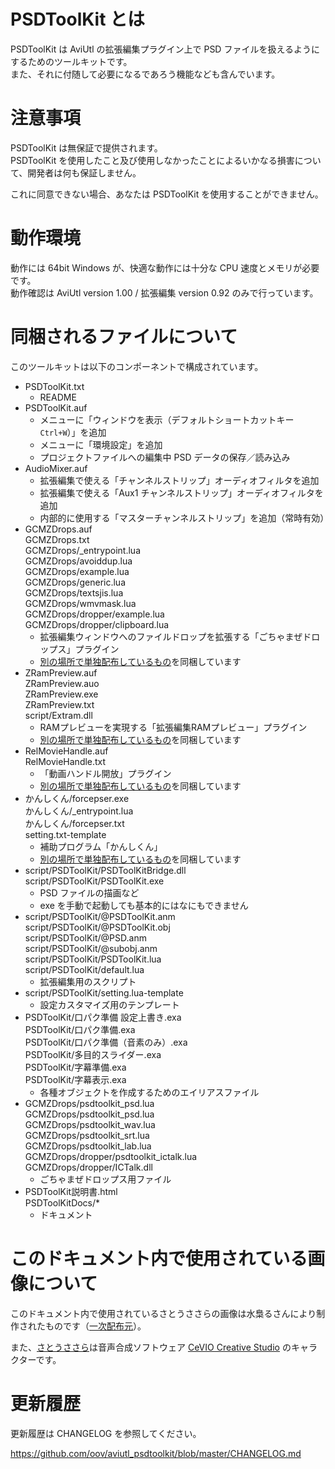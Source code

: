 # PSDToolKit とは

PSDToolKit は AviUtl の拡張編集プラグイン上で PSD ファイルを扱えるようにするためのツールキットです。  
また、それに付随して必要になるであろう機能なども含んでいます。

# 注意事項

PSDToolKit は無保証で提供されます。  
PSDToolKit を使用したこと及び使用しなかったことによるいかなる損害について、開発者は何も保証しません。

これに同意できない場合、あなたは PSDToolKit を使用することができません。

# 動作環境

動作には 64bit Windows が、快適な動作には十分な CPU 速度とメモリが必要です。  
動作確認は AviUtl version 1.00 / 拡張編集 version 0.92 のみで行っています。

# 同梱されるファイルについて

このツールキットは以下のコンポーネントで構成されています。

- PSDToolKit.txt
  - README
- PSDToolKit.auf
  - メニューに「ウィンドウを表示（デフォルトショートカットキー `Ctrl+W`）」を追加
  - メニューに「環境設定」を追加
  - プロジェクトファイルへの編集中 PSD データの保存／読み込み
- AudioMixer.auf
  - 拡張編集で使える「チャンネルストリップ」オーディオフィルタを追加
  - 拡張編集で使える「Aux1 チャンネルストリップ」オーディオフィルタを追加
  - 内部的に使用する「マスターチャンネルストリップ」を追加（常時有効）
- GCMZDrops.auf  
GCMZDrops.txt  
GCMZDrops/_entrypoint.lua  
GCMZDrops/avoiddup.lua  
GCMZDrops/example.lua  
GCMZDrops/generic.lua  
GCMZDrops/textsjis.lua  
GCMZDrops/wmvmask.lua  
GCMZDrops/dropper/example.lua  
GCMZDrops/dropper/clipboard.lua
  - 拡張編集ウィンドウへのファイルドロップを拡張する「ごちゃまぜドロップス」プラグイン
  - [別の場所で単独配布しているもの](https://github.com/oov/aviutl_GCMZDrops)を同梱しています
- ZRamPreview.auf  
ZRamPreview.auo  
ZRamPreview.exe  
ZRamPreview.txt  
script/Extram.dll  
  - RAMプレビューを実現する「拡張編集RAMプレビュー」プラグイン
  - [別の場所で単独配布しているもの](https://github.com/oov/aviutl_rampreview)を同梱しています
- RelMovieHandle.auf  
RelMovieHandle.txt
  - 「動画ハンドル開放」プラグイン
  - [別の場所で単独配布しているもの](https://github.com/oov/aviutl_relmoviehandle)を同梱しています
- かんしくん/forcepser.exe  
かんしくん/_entrypoint.lua  
かんしくん/forcepser.txt  
setting.txt-template
  - 補助プログラム「かんしくん」
  - [別の場所で単独配布しているもの](https://github.com/oov/forcepser)を同梱しています
- script/PSDToolKit/PSDToolKitBridge.dll  
script/PSDToolKit/PSDToolKit.exe
  - PSD ファイルの描画など
  - exe を手動で起動しても基本的にはなにもできません
- script/PSDToolKit/@PSDToolKit.anm  
script/PSDToolKit/@PSDToolKit.obj  
script/PSDToolKit/@PSD.anm  
script/PSDToolKit/@subobj.anm  
script/PSDToolKit/PSDToolKit.lua  
script/PSDToolKit/default.lua
  - 拡張編集用のスクリプト
- script/PSDToolKit/setting.lua-template
  - 設定カスタマイズ用のテンプレート
- PSDToolKit/口パク準備 設定上書き.exa  
PSDToolKit/口パク準備.exa  
PSDToolKit/口パク準備（音素のみ）.exa  
PSDToolKit/多目的スライダー.exa  
PSDToolKit/字幕準備.exa  
PSDToolKit/字幕表示.exa
  - 各種オブジェクトを作成するためのエイリアスファイル
- GCMZDrops/psdtoolkit_psd.lua  
GCMZDrops/psdtoolkit_psd.lua  
GCMZDrops/psdtoolkit_wav.lua  
GCMZDrops/psdtoolkit_srt.lua  
GCMZDrops/psdtoolkit_lab.lua  
GCMZDrops/dropper/psdtoolkit_ictalk.lua  
GCMZDrops/dropper/ICTalk.dll
  - ごちゃまぜドロップス用ファイル
- PSDToolKit説明書.html  
PSDToolKitDocs/*
  - ドキュメント

# このドキュメント内で使用されている画像について

このドキュメント内で使用されているさとうささらの画像は水梟るさんにより制作されたものです（[一次配布元](http://seiga.nicovideo.jp/seiga/im5467479)）。

また、[さとうささら](http://satosasara.com/)は音声合成ソフトウェア [CeVIO Creative Studio](http://cevio.jp/) のキャラクターです。

# 更新履歴

更新履歴は CHANGELOG を参照してください。

https://github.com/oov/aviutl_psdtoolkit/blob/master/CHANGELOG.md

